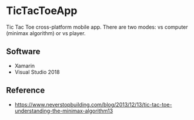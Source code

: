 # TicTacToeApp
Tic Tac Toe cross-platform mobile app. There are two modes: vs computer (minimax algorithm) or vs player. 

## Software 
- Xamarin 
- Visual Studio 2018


## Reference
- https://www.neverstopbuilding.com/blog/2013/12/13/tic-tac-toe-understanding-the-minimax-algorithm13 
